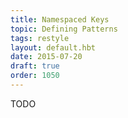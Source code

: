 ```yaml
---
title: Namespaced Keys
topic: Defining Patterns
tags: restyle
layout: default.hbt
date: 2015-07-20
draft: true
order: 1050
---
```


TODO